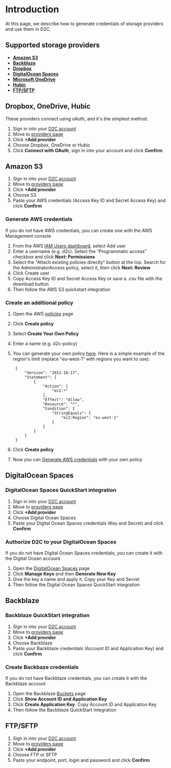 # Introduction

At this page, we describe how to generate credentials of storage providers and use them in D2C.

## Supported storage providers

- [**Amazon S3**](/providers/storage-providers/#amazon-s3)
- [**Backblaze**](/providers/storage-providers/#backblaze)
- [**Dropbox**](/providers/storage-providers/#dropbox-onedrive-hubic)
- [**DigitalOcean Spaces**](/providers/storage-providers/#digitalocean-spaces)
- [**Microsoft OneDrive**](/providers/storage-providers/#dropbox-onedrive-hubic)
- [**Hubic**](/providers/storage-providers/#dropbox-onedrive-hubic)
- [**FTP/SFTP**](/providers/storage-providers/#ftpsftp)

## Dropbox, OneDrive, Hubic

These providers connect using oAuth, and it's the simplest method.

1. Sign in into your [D2C account](https://panel.d2c.io/user/login)
2. Move to [providers page](https://panel.d2c.io/account/providers)
3. Click **+Add provider**
4. Choose Dropbox, OneDrive or Hubic
5. Click **Connect with OAuth**, sign in into your account and click **Confirm**

## Amazon S3

1. Sign in into your [D2C account](https://panel.d2c.io/user/login)
2. Move to [providers page](https://panel.d2c.io/account/providers)
3. Click **+Add provider**
4. Choose S3
5. Paste your AWS credentials (Access Key ID and Secret Access Key) and click **Confirm**

### Generate AWS credentials

If you do not have AWS credentials, you can create one with the AWS Management console

1. From the AWS [IAM Users dashboard](https://console.aws.amazon.com/iam/home?#/users), select Add user
2. Enter a username (e.g. d2c). Select the “Programmatic access” checkbox and click **Next: Permissions**
3. Select the "Attach existing policies directly" button at the top. Search for the AdministratorAccess policy, select it, then click **Next: Review**
4. Click Create user
5. Copy Access Key ID and Secret Access Key or save a .csv file with the download button
6. Then follow the AWS S3 quickstart integration

### Create an additional policy

1. Open the AWS [policies](https://console.aws.amazon.com/iam/home?#/policies) page
2. Click **Create policy**
3. Select **Create Your Own Policy**
4. Enter a name (e.g. d2c-policy)
5. You can generate your own policy [here](https://awspolicygen.s3.amazonaws.com). Here is a simple example of the region's limit (replace "eu-west-1" with regions you want to use):

        {
            "Version": "2012-10-17",
            "Statement": [
                {
                    "Action": [
                        "ec2:*"
                    ],
                    "Effect": "Allow",
                    "Resource": "*",
                    "Condition": {
                        "StringEquals": {
                            "ec2:Region": "eu-west-1"
                        }
                    }
                }
            ]
        }

6. Click **Create policy**
7. Now you can [Generate AWS credentials](/providers/storage-providers/#generate-aws-credentials) with your own policy

## DigitalOcean Spaces

### DigitalOcean Spaces QuickStart integration

1. Sign in into your [D2C account](https://panel.d2c.io/user/login)
2. Move to [providers page](https://panel.d2c.io/account/providers)
3. Click **+Add provider**
4. Choose Digital Ocean Spaces
5. Paste your Digital Ocean Spaces credentials (Key and Secret) and click **Confirm**

### Authorize D2C to your DigitalOcean Spaces

If you do not have Digital Ocean Spaces credentials, you can create it with the Digital Ocean account

1. Open the [DigitalOcean Spaces](https://cloud.digitalocean.com/spaces) page
2. Click **Manage Keys** and then **Generate New Key**
3. Give the key a name and apply it. Copy your Key and Secret
4. Then follow the Digital Ocean Spaces QuickStart integration

## Backblaze

### Backblaze QuickStart integration

1. Sign in into your [D2C account](https://panel.d2c.io/user/login)
2. Move to [providers page](https://panel.d2c.io/account/providers)
3. Click **+Add provider**
4. Choose Backblaze
5. Paste your Backblaze credentials (Account ID and Application Key) and click **Confirm**

### Create Backbaze credentials

If you do not have Backblaze credentials, you can create it with the Backblaze account

1. Open the Backblaze [Buckets](https://secure.backblaze.com/b2_buckets.htm) page
2. Click **Show Account ID and Application Key**
3. Click **Create Application Key**. Copy Account ID and Application Key
4. Then follow the Backblaze QuickStart integration

## FTP/SFTP

1. Sign in into your [D2C account](https://panel.d2c.io/user/login)
2. Move to [providers page](https://panel.d2c.io/account/providers)
3. Click **+Add provider**
4. Choose FTP or SFTP
5. Paste your endpoint, port, login and password and click **Confirm**
